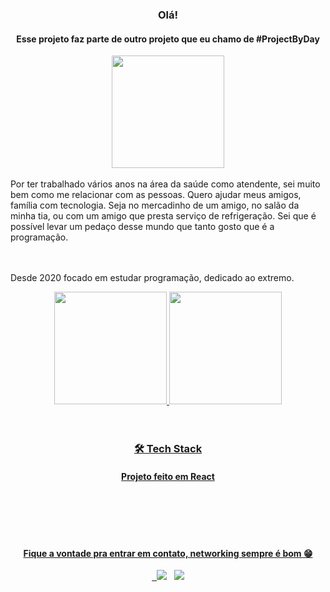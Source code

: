 <div align="center">
  <h3>Olá!</h3>
  <h4>Esse projeto faz parte de outro projeto que eu chamo de #ProjectByDay</h4>
  <img height="180em" src="https://media.giphy.com/media/3oriOiizS4Pmofj46A/giphy.gif"/>
</div>

</br>
Por ter trabalhado vários anos na área da saúde como atendente, sei muito bem como me relacionar com as pessoas.
Quero ajudar meus amigos, família com tecnologia. Seja no mercadinho de um amigo, no salão da minha tia, ou com um amigo que presta serviço de refrigeração. Sei que é possível levar um pedaço desse mundo que tanto gosto que é a programação.

</br></br>
Desde 2020 focado em estudar programação, dedicado ao extremo.

<div align="center">
  <a href="https://github.com/igoraraujocruz">
  <img height="180em" src="https://github-readme-stats.vercel.app/api?username=igoraraujocruz&show_icons=true&theme=dark&include_all_commits=true&count_private=true"/>
  <img height="180em" src="https://github-readme-stats.vercel.app/api/top-langs/?username=igoraraujocruz&layout=compact&langs_count=7&theme=dark"/>
</div>
  </br>
  </br>

<div align="center">
  <h3>🛠 Tech Stack</h3>
    <h4>Projeto feito em React</h4>
</div>
<br>

</br>
</div>
 </br>
  </br>

<h4 align="center">Fique a vontade pra entrar em contato, networking sempre é bom  😁</h4>

<p align="center">  
&nbsp; <a href="https://www.linkedin.com/in/igor-araujo-cruz-84a89111b/" target="_blank" rel="noopener noreferrer"><img src="https://img.shields.io/badge/linkedin-%230077B5.svg?&style=for-the-badge&logo=linkedin&logoColor=white" /></a>
&nbsp; <a href="mailto:igoraraujocruzz@gmail.com" target="_blank" rel="noopener noreferrer"><img src="https://img.shields.io/badge/-Gmail-c14438?style=for-the-badge&logo=Gmail&logoColor=white&link=mailto:seu_email" /></a>
</p>